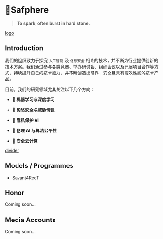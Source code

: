 # 🍹Safphere

> **To spark, often burst in hard stone.**

[logo](src/logo.gif)

## Introduction

我们的组织致力于探究 `人工智能` 及 `信息安全` 相关的技术，并不断为行业提供创新的技术方案。我们通过参与各类竞赛、举办研讨会、组织会议以及开展项目合作等方式，持续提升自己的技术能力，并不断创造出可靠、安全且具有高效性能的技术产品。

目前，我们的研究领域尤其关注以下几个方向：

+ 🎀 **机器学习与深度学习**

+ 🧂 **网络安全与威胁情报**

+ 🚓 **隐私保护 AI**

+ 🎡 **伦理 AI 与算法公平性**

+ 🎈 **安全云计算**

[divider](src/divider.png)

## Models / Programmes

+ Savant4RedT

## Honor

Coming soon...

## Media Accounts

Coming soon...